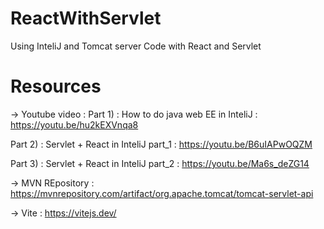 # ReactWithServlet
Using InteliJ and Tomcat server Code with React and Servlet

# Resources

-> Youtube video : 
Part 1) : How to do java web EE in InteliJ : https://youtu.be/hu2kEXVnqa8

Part 2) : Servlet + React in InteliJ part_1 : https://youtu.be/B6uIAPwOQZM

Part 3) : Servlet + React in InteliJ part_2 : https://youtu.be/Ma6s_deZG14

-> MVN REpository : https://mvnrepository.com/artifact/org.apache.tomcat/tomcat-servlet-api

-> Vite : https://vitejs.dev/
